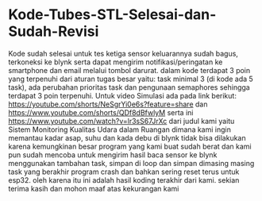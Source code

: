 # Kode-Tubes-STL-Selesai-dan-Sudah-Revisi
Kode sudah selesai untuk tes ketiga sensor keluarannya sudah bagus, terkoneksi ke blynk serta dapat mengirim notifikasi/peringatan ke smartphone dan email melalui tombol darurat. dalam kode terdapat 3 poin yang terpenuhi dari aturan tugas besar yaitu: task minimal 3 (di kode ada 5 task), ada perubahan prioritas task dan pengunaan semaphores sehingga terdapat 3 poin terpenuhi.
Untuk video Simulasi ada pada link berikut: https://youtube.com/shorts/NeSgrYi0e6s?feature=share dan https://www.youtube.com/shorts/QDf8dBfwlyM serta ini https://www.youtube.com/watch?v=lr3sS67JrXc
dari judul kami yaitu Sistem Monitoring Kualitas Udara dalam Ruangan dimana kami ingin memantau kadar asap, suhu dan kada debu di blynk tidak bisa dilakukan karena kemungkinan besar program yang kami buat sudah berat dan kami pun sudah mencoba untuk mengirim hasil baca sensor ke blynk menggunakan tambahan task, simpan di loop dan simpan dimasing masing task yang berakhir program crash dan bahkan sering reset terus untuk esp32. oleh karena itu ini adalah hasil koding terakhir dari kami. sekian terima kasih dan mohon maaf atas kekurangan kami
